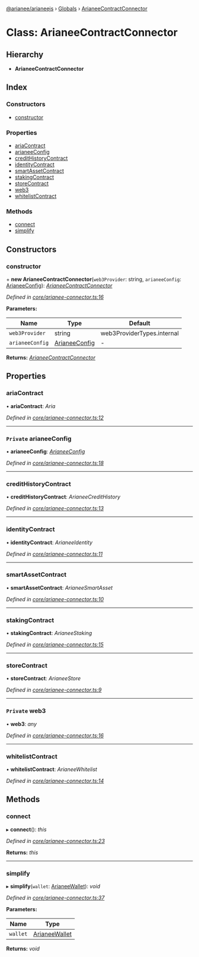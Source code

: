[@arianee/arianeejs](../README.md) › [Globals](../globals.md) › [ArianeeContractConnector](arianeecontractconnector.md)

# Class: ArianeeContractConnector

## Hierarchy

* **ArianeeContractConnector**

## Index

### Constructors

* [constructor](arianeecontractconnector.md#constructor)

### Properties

* [ariaContract](arianeecontractconnector.md#ariacontract)
* [arianeeConfig](arianeecontractconnector.md#private-arianeeconfig)
* [creditHistoryContract](arianeecontractconnector.md#credithistorycontract)
* [identityContract](arianeecontractconnector.md#identitycontract)
* [smartAssetContract](arianeecontractconnector.md#smartassetcontract)
* [stakingContract](arianeecontractconnector.md#stakingcontract)
* [storeContract](arianeecontractconnector.md#storecontract)
* [web3](arianeecontractconnector.md#private-web3)
* [whitelistContract](arianeecontractconnector.md#whitelistcontract)

### Methods

* [connect](arianeecontractconnector.md#connect)
* [simplify](arianeecontractconnector.md#simplify)

## Constructors

###  constructor

\+ **new ArianeeContractConnector**(`web3Provider`: string, `arianeeConfig`: [ArianeeConfig](../interfaces/arianeeconfig.md)): *[ArianeeContractConnector](arianeecontractconnector.md)*

*Defined in [core/arianee-connector.ts:16](https://github.com/stefdelec/arianeeJS/blob/07076e4/src/core/arianee-connector.ts#L16)*

**Parameters:**

Name | Type | Default |
------ | ------ | ------ |
`web3Provider` | string |  web3ProviderTypes.internal |
`arianeeConfig` | [ArianeeConfig](../interfaces/arianeeconfig.md) | - |

**Returns:** *[ArianeeContractConnector](arianeecontractconnector.md)*

## Properties

###  ariaContract

• **ariaContract**: *Aria*

*Defined in [core/arianee-connector.ts:12](https://github.com/stefdelec/arianeeJS/blob/07076e4/src/core/arianee-connector.ts#L12)*

___

### `Private` arianeeConfig

• **arianeeConfig**: *[ArianeeConfig](../interfaces/arianeeconfig.md)*

*Defined in [core/arianee-connector.ts:18](https://github.com/stefdelec/arianeeJS/blob/07076e4/src/core/arianee-connector.ts#L18)*

___

###  creditHistoryContract

• **creditHistoryContract**: *ArianeeCreditHistory*

*Defined in [core/arianee-connector.ts:13](https://github.com/stefdelec/arianeeJS/blob/07076e4/src/core/arianee-connector.ts#L13)*

___

###  identityContract

• **identityContract**: *ArianeeIdentity*

*Defined in [core/arianee-connector.ts:11](https://github.com/stefdelec/arianeeJS/blob/07076e4/src/core/arianee-connector.ts#L11)*

___

###  smartAssetContract

• **smartAssetContract**: *ArianeeSmartAsset*

*Defined in [core/arianee-connector.ts:10](https://github.com/stefdelec/arianeeJS/blob/07076e4/src/core/arianee-connector.ts#L10)*

___

###  stakingContract

• **stakingContract**: *ArianeeStaking*

*Defined in [core/arianee-connector.ts:15](https://github.com/stefdelec/arianeeJS/blob/07076e4/src/core/arianee-connector.ts#L15)*

___

###  storeContract

• **storeContract**: *ArianeeStore*

*Defined in [core/arianee-connector.ts:9](https://github.com/stefdelec/arianeeJS/blob/07076e4/src/core/arianee-connector.ts#L9)*

___

### `Private` web3

• **web3**: *any*

*Defined in [core/arianee-connector.ts:16](https://github.com/stefdelec/arianeeJS/blob/07076e4/src/core/arianee-connector.ts#L16)*

___

###  whitelistContract

• **whitelistContract**: *ArianeeWhitelist*

*Defined in [core/arianee-connector.ts:14](https://github.com/stefdelec/arianeeJS/blob/07076e4/src/core/arianee-connector.ts#L14)*

## Methods

###  connect

▸ **connect**(): *this*

*Defined in [core/arianee-connector.ts:23](https://github.com/stefdelec/arianeeJS/blob/07076e4/src/core/arianee-connector.ts#L23)*

**Returns:** *this*

___

###  simplify

▸ **simplify**(`wallet`: [ArianeeWallet](arianeewallet.md)): *void*

*Defined in [core/arianee-connector.ts:37](https://github.com/stefdelec/arianeeJS/blob/07076e4/src/core/arianee-connector.ts#L37)*

**Parameters:**

Name | Type |
------ | ------ |
`wallet` | [ArianeeWallet](arianeewallet.md) |

**Returns:** *void*
